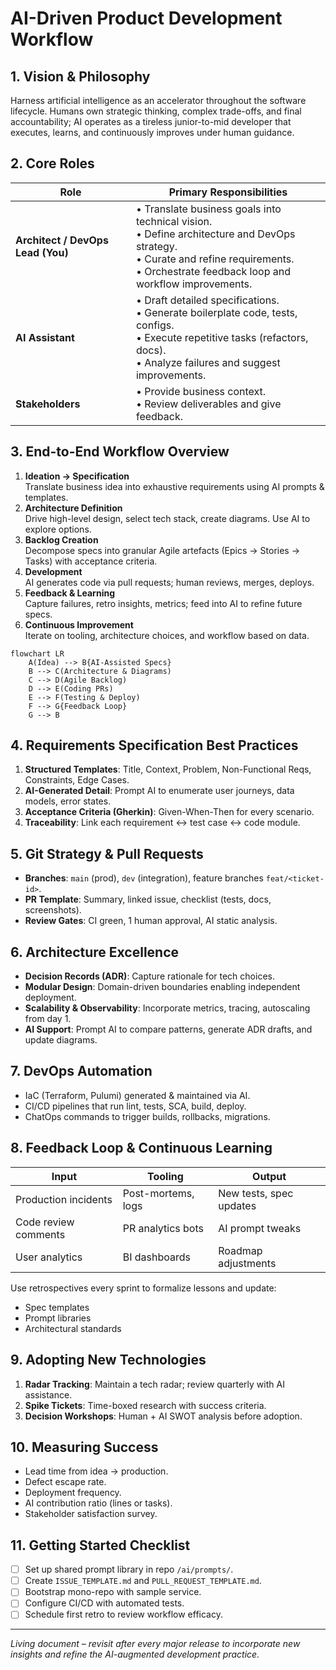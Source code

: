 # AI-Driven Product Development Workflow

## 1. Vision & Philosophy
Harness artificial intelligence as an accelerator throughout the software lifecycle. Humans own strategic thinking, complex trade-offs, and final accountability; AI operates as a tireless junior-to-mid developer that executes, learns, and continuously improves under human guidance.

## 2. Core Roles
| Role | Primary Responsibilities |
|------|--------------------------|
| **Architect / DevOps Lead (You)** | • Translate business goals into technical vision.<br>• Define architecture and DevOps strategy.<br>• Curate and refine requirements.<br>• Orchestrate feedback loop and workflow improvements. |
| **AI Assistant** | • Draft detailed specifications.<br>• Generate boilerplate code, tests, configs.<br>• Execute repetitive tasks (refactors, docs).<br>• Analyze failures and suggest improvements. |
| **Stakeholders** | • Provide business context.<br>• Review deliverables and give feedback. |

## 3. End-to-End Workflow Overview
1. **Ideation → Specification**  
   Translate business idea into exhaustive requirements using AI prompts & templates.
2. **Architecture Definition**  
   Drive high-level design, select tech stack, create diagrams. Use AI to explore options.
3. **Backlog Creation**  
   Decompose specs into granular Agile artefacts (Epics → Stories → Tasks) with acceptance criteria.
4. **Development**  
   AI generates code via pull requests; human reviews, merges, deploys.
5. **Feedback & Learning**  
   Capture failures, retro insights, metrics; feed into AI to refine future specs.
6. **Continuous Improvement**  
   Iterate on tooling, architecture choices, and workflow based on data.

```mermaid
flowchart LR
    A(Idea) --> B{AI-Assisted Specs}
    B --> C(Architecture & Diagrams)
    C --> D(Agile Backlog)
    D --> E(Coding PRs)
    E --> F(Testing & Deploy)
    F --> G{Feedback Loop}
    G --> B
```

## 4. Requirements Specification Best Practices
1. **Structured Templates**: Title, Context, Problem, Non-Functional Reqs, Constraints, Edge Cases.
2. **AI-Generated Detail**: Prompt AI to enumerate user journeys, data models, error states.
3. **Acceptance Criteria (Gherkin)**: Given-When-Then for every scenario.
4. **Traceability**: Link each requirement ↔ test case ↔ code module.

## 5. Git Strategy & Pull Requests
- **Branches**: `main` (prod), `dev` (integration), feature branches `feat/<ticket-id>`.
- **PR Template**: Summary, linked issue, checklist (tests, docs, screenshots).
- **Review Gates**: CI green, 1 human approval, AI static analysis.

## 6. Architecture Excellence
- **Decision Records (ADR)**: Capture rationale for tech choices.
- **Modular Design**: Domain-driven boundaries enabling independent deployment.
- **Scalability & Observability**: Incorporate metrics, tracing, autoscaling from day 1.
- **AI Support**: Prompt AI to compare patterns, generate ADR drafts, and update diagrams.

## 7. DevOps Automation
- IaC (Terraform, Pulumi) generated & maintained via AI.
- CI/CD pipelines that run lint, tests, SCA, build, deploy.
- ChatOps commands to trigger builds, rollbacks, migrations.

## 8. Feedback Loop & Continuous Learning
| Input | Tooling | Output |
|-------|---------|--------|
| Production incidents | Post-mortems, logs | New tests, spec updates |
| Code review comments | PR analytics bots | AI prompt tweaks |
| User analytics | BI dashboards | Roadmap adjustments |

Use retrospectives every sprint to formalize lessons and update:
- Spec templates
- Prompt libraries
- Architectural standards

## 9. Adopting New Technologies
1. **Radar Tracking**: Maintain a tech radar; review quarterly with AI assistance.
2. **Spike Tickets**: Time-boxed research with success criteria.
3. **Decision Workshops**: Human + AI SWOT analysis before adoption.

## 10. Measuring Success
- Lead time from idea → production.
- Defect escape rate.
- Deployment frequency.
- AI contribution ratio (lines or tasks).
- Stakeholder satisfaction survey.

## 11. Getting Started Checklist
- [ ] Set up shared prompt library in repo `/ai/prompts/`.
- [ ] Create `ISSUE_TEMPLATE.md` and `PULL_REQUEST_TEMPLATE.md`.
- [ ] Bootstrap mono-repo with sample service.
- [ ] Configure CI/CD with automated tests.
- [ ] Schedule first retro to review workflow efficacy.

---
*Living document – revisit after every major release to incorporate new insights and refine the AI-augmented development practice.*